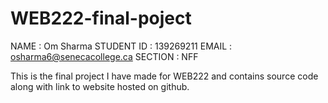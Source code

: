 # WEB222-final-poject

NAME       : Om Sharma
STUDENT ID : 139269211
EMAIL      : osharma6@senecacollege.ca
SECTION    : NFF


This is the final project I have made for WEB222 and contains source code along with link to website hosted on github.
